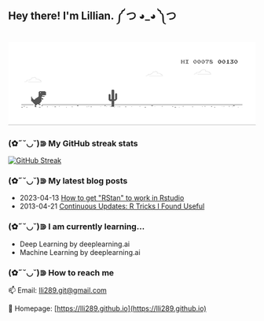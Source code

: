 <h2> Hey there! I'm Lillian. ༼ つ ◕_◕ ༽つ </h2>

![image](https://github.com/lli289/lli289/blob/main/dino.gif)   

### (✿˶˘◡˘)⋑ My GitHub streak stats

[![GitHub Streak](https://github-readme-streak-stats.herokuapp.com?user=lli289&theme=transparent&hide_border=true&date_format=M%20j%5B%2C%20Y%5D)](https://git.io/streak-stats)

### (✿˶˘◡˘)⋑ My latest blog posts
* 2023-04-13 [How to get "RStan" to work in Rstudio](https://lli289.github.io/posts/2023/04/blog-post-1/)
* 2013-04-21 [Continuous Updates: R Tricks I Found Useful](https://lli289.github.io/posts/2023/04/blog-post-2/)

### (✿˶˘◡˘)⋑ I am currently learning...
* Deep Learning by deeplearning.ai
* Machine Learning by deeplearning.ai

### (✿˶˘◡˘)⋑ How to reach me
📫 Email: lli289.git@gmail.com
  
📰 Homepage: [https://lli289.github.io](https://lli289.github.io)
  
<!--
**lli289/lli289** is a ✨ _special_ ✨ repository because its `README.md` (this file) appears on your GitHub profile.


- 🔭 I’m currently working on ...
- 🌱 I’m currently learning ...
- 👯 I’m looking to collaborate on ...
- 🤔 I’m looking for help with ...
- 💬 Ask me about ...
- 😄 Pronouns: ...
- ⚡ Fun fact: ...
-->
